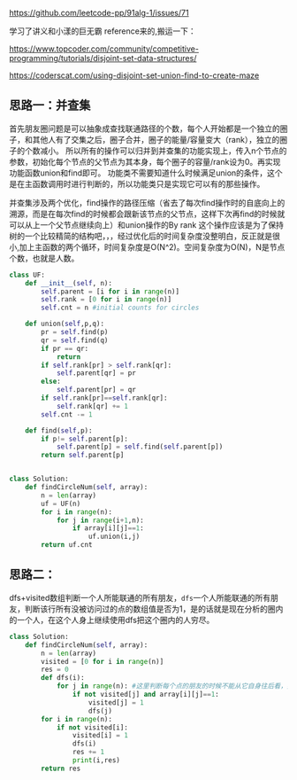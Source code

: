 https://github.com/leetcode-pp/91alg-1/issues/71

学习了讲义和小漾的巨无霸 reference来的,搬运一下：

https://www.topcoder.com/community/competitive-programming/tutorials/disjoint-set-data-structures/

https://coderscat.com/using-disjoint-set-union-find-to-create-maze
## 思路一：并查集
首先朋友圈问题是可以抽象成查找联通路径的个数，每个人开始都是一个独立的圈子，和其他人有了交集之后，圈子合并，圈子的能量/容量变大（rank），独立的圈子的个数减小。
所以所有的操作可以归并到并查集的功能实现上，传入n个节点的参数，初始化每个节点的父节点为其本身，每个圈子的容量/rank设为0。再实现功能函数union和find即可。
功能类不需要知道什么时候满足union的条件，这个是在主函数调用时进行判断的，所以功能类只是实现它可以有的那些操作。

并查集涉及两个优化，find操作的路径压缩（省去了每次find操作时的自底向上的溯源，而是在每次find的时候都会跟新该节点的父节点，这样下次再find的时候就可以从上一个父节点继续向上）和union操作的By rank
这个操作应该是为了保持树的一个比较精简的结构吧，，，经过优化后的时间复杂度没整明白，反正就是很小,加上主函数的两个循环，时间复杂度是O(N^2)。空间复杂度为O(N)，N是节点个数，也就是人数。
```python
class UF:
    def __init__(self, n):
        self.parent = [i for i in range(n)]
        self.rank = [0 for i in range(n)]
        self.cnt = n #initial counts for circles

    def union(self,p,q):
        pr = self.find(p)
        qr = self.find(q)
        if pr == qr:
            return
        if self.rank[pr] > self.rank[qr]:
            self.parent[qr] = pr
        else:
            self.parent[pr] = qr
        if self.rank[pr]==self.rank[qr]:
            self.rank[qr] += 1
        self.cnt -= 1

    def find(self,p):
        if p!= self.parent[p]:
            self.parent[p] = self.find(self.parent[p])
        return self.parent[p]


class Solution:
    def findCircleNum(self, array):
        n = len(array)
        uf = UF(n)
        for i in range(n):
            for j in range(i+1,n):
                if array[i][j]==1:
                    uf.union(i,j)
        return uf.cnt
```
## 思路二：
dfs+visited数组判断一个人所能联通的所有朋友，`dfs`一个人所能联通的所有朋友，判断该行所有没被访问过的点的数组值是否为1，是的话就是现在分析的圈内的一个人，在这个人身上继续使用dfs把这个圈内的人穷尽。
```python
class Solution:
    def findCircleNum(self, array):
        n = len(array)
        visited = [0 for i in range(n)]
        res = 0
        def dfs(i):
            for j in range(n): #这里判断每个点的朋友的时候不能从它自身往后看，要兼顾整个朋友圈的人
                if not visited[j] and array[i][j]==1:
                    visited[j] = 1
                    dfs(j)
        for i in range(n):
            if not visited[i]:
                visited[i] = 1
                dfs(i)
                res += 1   
                print(i,res)     
        return res
```
